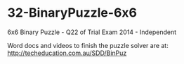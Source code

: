 # 32-BinaryPuzzle-6x6
6x6 Binary Puzzle - Q22 of Trial Exam 2014 - Independent

Word docs and videos to finish the puzzle solver are at:
http://techeducation.com.au/SDD/BinPuz 
